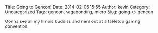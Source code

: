 Title: Going to Gencon!
Date: 2014-02-05 15:55
Author: kevin
Category: Uncategorized
Tags: gencon, vagabonding, micro
Slug: going-to-gencon

Gonna see all my Illinois buddies and nerd out at a tabletop gaming convention.
